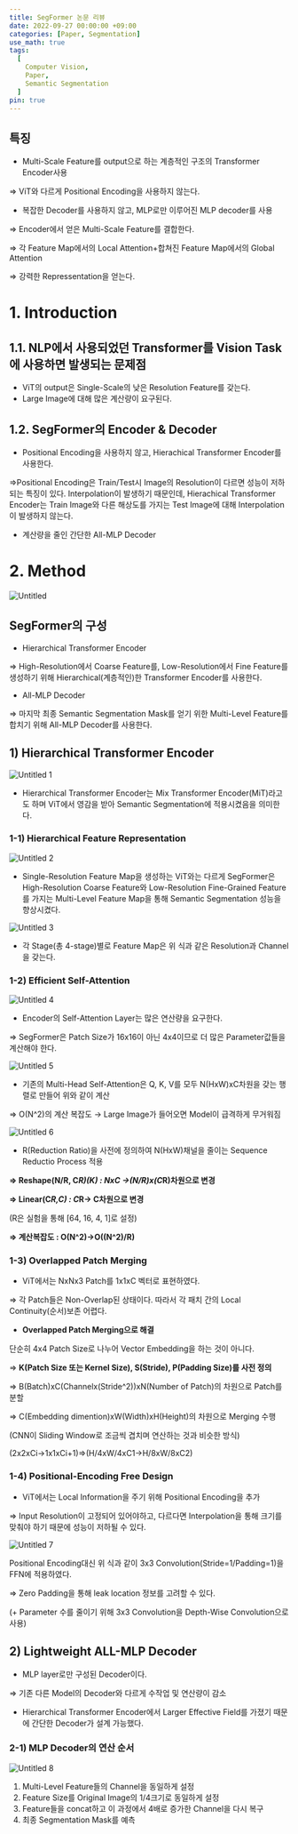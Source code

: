 ```yaml
---
title: SegFormer 논문 리뷰
date: 2022-09-27 00:00:00 +09:00
categories: [Paper, Segmentation]
use_math: true
tags:
  [
    Computer Vision,
    Paper,
    Semantic Segmentation
  ]
pin: true
---
```


## 특징

- Multi-Scale Feature를 output으로 하는 계층적인 구조의 Transformer Encoder사용

⇒ ViT와 다르게 Positional Encoding을 사용하지 않는다.

- 복잡한 Decoder를 사용하지 않고, MLP로만 이루어진 MLP decoder를 사용

⇒ Encoder에서 얻은 Multi-Scale Feature를 결합한다.

⇒ 각 Feature Map에서의 Local Attention+합쳐진 Feature Map에서의 Global Attention

⇒ 강력한 Repressentation을 얻는다.

# 1. Introduction

## 1.1. NLP에서 사용되었던 Transformer를 Vision Task에 사용하면 발생되는 문제점

- ViT의 output은 Single-Scale의 낮은 Resolution Feature를 갖는다.
- Large Image에 대해 많은 계산량이 요구된다.

## 1.2. SegFormer의 Encoder & Decoder

- Positional Encoding을 사용하지 않고, Hierachical Transformer Encoder를 사용한다.

⇒Positional Encoding은 Train/Test시 Image의 Resolution이 다르면 성능이 저하되는 특징이 있다. Interpolation이 발생하기 때문인데, Hierachical Transformer Encoder는 Train Image와 다른 해상도를 가지는 Test Image에 대해 Interpolation이 발생하지 않는다.

- 계산량을 줄인 간단한 All-MLP Decoder

# 2. Method

![Untitled](https://github.com/gihuni99/gihuni99.github.io/assets/90080065/b844cb46-d80b-4059-8321-c7cbd69d27ed)

## SegFormer의 구성

- Hierarchical Transformer Encoder

⇒ High-Resolution에서 Coarse Feature를, Low-Resolution에서 Fine Feature를 생성하기 위해 Hierarchical(계층적인)한 Transformer Encoder를 사용한다.

- All-MLP Decoder

⇒ 마지막 최종 Semantic Segmentation Mask를 얻기 위한 Multi-Level Feature를 합치기 위해 All-MLP Decoder를 사용한다.

## 1) Hierarchical Transformer Encoder

![Untitled 1](https://github.com/gihuni99/gihuni99.github.io/assets/90080065/00b84722-91fa-4e2d-a49d-300a4e9f45c2)

- Hierarchical Transformer Encoder는 Mix Transformer Encoder(MiT)라고도 하며 ViT에서 영감을 받아 Semantic Segmentation에 적용시켰음을 의미한다.

### 1-1) Hierarchical Feature Representation

![Untitled 2](https://github.com/gihuni99/gihuni99.github.io/assets/90080065/e9a4c211-3f83-4be3-9cc8-69a3ca3d6465)

- Single-Resolution Feature Map을 생성하는 ViT와는 다르게 SegFormer은 High-Resolution Coarse Feature와 Low-Resolution Fine-Grained Feature를 가지는 Multi-Level Feature Map을 통해 Semantic Segmentation 성능을 향상시켰다.

![Untitled 3](https://github.com/gihuni99/gihuni99.github.io/assets/90080065/a809b514-ab0a-4466-a968-f2be13406d82)

- 각 Stage(총 4-stage)별로 Feature Map은 위 식과 같은 Resolution과 Channel을 갖는다.

### 1-2) Efficient Self-Attention

![Untitled 4](https://github.com/gihuni99/gihuni99.github.io/assets/90080065/c3ab8be1-7d7f-4bd2-824b-b46ef3c826c9)

- Encoder의 Self-Attention Layer는 많은 연산량을 요구한다.

⇒ SegFormer은 Patch Size가 16x16이 아닌 4x4이므로 더 많은 Parameter값들을 계산해야 한다.

![Untitled 5](https://github.com/gihuni99/gihuni99.github.io/assets/90080065/dd33d246-938b-4f95-91b6-852c7d8e2342)

- 기존의 Multi-Head Self-Attention은 Q, K, V를 모두 N(HxW)xC차원을 갖는 행렬로 만들어 위와 같이 계산

⇒ O(N^2)의 계산 복잡도 → Large Image가 들어오면 Model이 급격하게 무거워짐

![Untitled 6](https://github.com/gihuni99/gihuni99.github.io/assets/90080065/bc3f6418-8d8d-40ee-aed1-932776d446c7)

- R(Reduction Ratio)을 사전에 정의하여 N(HxW)채널을 줄이는 Sequence Reductio Process 적용

**⇒ Reshape(N/R, C*R)(K) : NxC →(N/R)x(C*R)차원으로 변경**

**⇒ Linear(C*R,C) : C*R→ C차원으로 변경**

(R은 실험을 통해 [64, 16, 4, 1]로 설정)

**⇒ 계산복잡도 :  O(N^2)→O((N^2)/R)**

### 1-3) Overlapped Patch Merging

- ViT에서는 NxNx3 Patch를 1x1xC 벡터로 표현하였다.

⇒ 각 Patch들은 Non-Overlap된 상태이다. 따라서 각 패치 간의 Local Continuity(순서)보존 어렵다.

- **Overlapped Patch Merging으로 해결**

단순히 4x4 Patch Size로 나누어 Vector Embedding을 하는 것이 아니다.

⇒ **K(Patch Size 또는 Kernel Size), S(Stride), P(Padding Size)를 사전 정의**

⇒ B(Batch)xC(Channelx(Stride^2))xN(Number of Patch)의 차원으로 Patch를 분할

⇒ C(Embedding dimention)xW(Width)xH(Height)의 차원으로 Merging 수행

(CNN이 Sliding Window로 조금씩 겹치며 연산하는 것과 비슷한 방식)

(2x2xCi→1x1xCi+1)⇒(H/4xW/4xC1→H/8xW/8xC2)

### 1-4) Positional-Encoding Free Design

- ViT에서는 Local Information을 주기 위해 Positional Encoding을 추가

⇒ Input Resolution이 고정되어 있어야하고, 다르다면 Interpolation을 통해 크기를 맞춰야 하기 때문에 성능이 저하될 수 있다.

![Untitled 7](https://github.com/gihuni99/gihuni99.github.io/assets/90080065/7c58327b-8702-447f-995b-23fa326876de)

Positional Encoding대신 위 식과 같이 3x3 Convolution(Stride=1/Padding=1)을 FFN에 적용하였다.

⇒ Zero Padding을 통해 leak location 정보를 고려할 수 있다.

(+ Parameter 수를 줄이기 위해 3x3 Convolution을 Depth-Wise Convolution으로 사용)

## 2) Lightweight ALL-MLP Decoder

- MLP layer로만 구성된 Decoder이다.

⇒ 기존 다른 Model의 Decoder와 다르게 수작업 및 연산량이 감소

- Hierarchical Transformer Encoder에서 Larger Effective Field를 가졌기 때문에 간단한 Decoder가 설계 가능했다.

### 2-1) MLP Decoder의 연산 순서

![Untitled 8](https://github.com/gihuni99/gihuni99.github.io/assets/90080065/83462fb0-0e50-4c2e-9746-b32650d53338)

1. Multi-Level Feature들의 Channel을 동일하게 설정
2. Feature Size를 Original Image의 1/4크기로 동일하게 설정
3. Feature들을 concat하고 이 과정에서 4배로 증가한 Channel을 다시 복구
4. 최종 Segmentation Mask를 예측